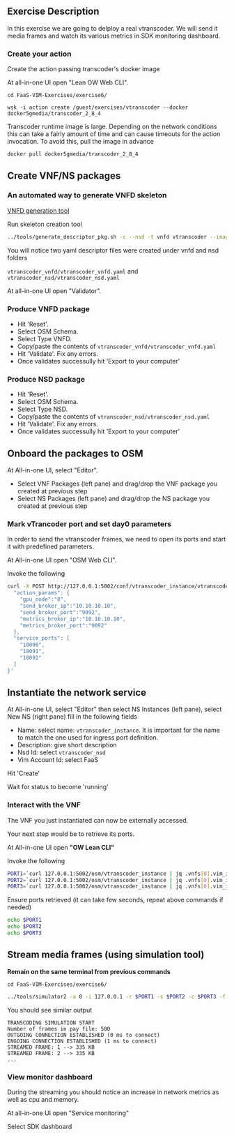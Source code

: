 ## Exercise Description

In this exercise we are going to delploy a real vtranscoder. We will send it media frames and watch its various metrics in SDK monitoring dashboard.

### Create your action

Create the action passing transcoder's docker image

At all-in-one UI open "Lean OW Web CLI".

```
cd FaaS-VIM-Exercises/exercise6/
```

```
wsk -i action create /guest/exercises/vtranscoder --docker docker5gmedia/transcoder_2_8_4
```

Transcoder runtime image is large. Depending on the network conditions this can take a fairly amount of time and can cause timeouts for the action invocation. To avoid this, pull the image in advance

```
docker pull docker5gmedia/transcoder_2_8_4
```


## Create VNF/NS packages


### An automated way to generate VNFD skeleton

[VNFD generation tool](https://osm.etsi.org/wikipub/index.php/Creating_your_own_VNF_package)


Run skeleton creation tool


```bash
../tools/generate_descriptor_pkg.sh -c --nsd -t vnfd vtranscoder --image /guest/exercises/vtranscoder
```

You will notice two yaml descriptor files were created under vnfd and nsd folders

`vtranscoder_vnfd/vtranscoder_vnfd.yaml` and `vtranscoder_nsd/vtranscoder_nsd.yaml`


At all-in-one UI open "Validator".

### Produce VNFD package

* Hit 'Reset'.
* Select OSM Schema.
* Select Type VNFD.
* Copy/paste the contents of `vtranscoder_vnfd/vtranscoder_vnfd.yaml`
* Hit 'Validate'. Fix any errors.
* Once validates successully hit 'Export to your computer'


### Produce NSD package

* Hit 'Reset'.
* Select OSM Schema.
* Select Type NSD.
* Copy/paste the contents of `vtranscoder_nsd/vtranscoder_nsd.yaml`
* Hit 'Validate'. Fix any errors.
* Once validates successully hit 'Export to your computer'


## Onboard the packages to OSM

At All-in-one UI, select "Editor".

* Select VNF Packages (left pane) and drag/drop the VNF package you created at previous step
* Select NS  Packages (left pane) and drag/drop the NS package you created at previous step



### Mark vTrancoder port and set day0 parameters

In order to send the vtranscoder frames, we need to open its ports and start it with predefined parameters.

At All-in-one UI open "OSM Web CLI".


Invoke the following

```bash
curl -X POST http://127.0.0.1:5002/conf/vtranscoder_instance/vtranscoder_vnfd/1 -d '{
  "action_params": {
    "gpu_node":"0",
    "send_broker_ip":"10.10.10.10",
    "send_broker_port":"9092",
    "metrics_broker_ip":"10.10.10.10",
    "metrics_broker_port":"9092"
  },
  "service_ports": [
    "18090",
    "18091",
    "18092"
  ]
}'
```

## Instantiate the network service

At All-in-one UI, select "Editor" then select NS Instances (left pane), select New NS (right pane) fill in the following fields

* Name:           select name: `vtranscoder_instance`. It is important for the name to match the one used for ingress port definition.
* Description:    give short description
* Nsd Id:         select `vtranscoder_nsd`
* Vim Account Id: select FaaS

Hit 'Create'

Wait for status to become 'running'


### Interact with the VNF

The VNF you just instantiated can now be externally accessed.

Your next step would be to retrieve its ports.

At All-in-one UI open **"OW Lean CLI"**

Invoke the following

```bash
PORT1=`curl 127.0.0.1:5002/osm/vtranscoder_instance | jq .vnfs[0].vim_info.service.service_ports.\"18090\"`
PORT2=`curl 127.0.0.1:5002/osm/vtranscoder_instance | jq .vnfs[0].vim_info.service.service_ports.\"18091\"`
PORT3=`curl 127.0.0.1:5002/osm/vtranscoder_instance | jq .vnfs[0].vim_info.service.service_ports.\"18092\"`
```

Ensure ports retrieved (it can take few seconds, repeat above commands if needed)

```bash
echo $PORT1
echo $PORT2
echo $PORT3
```

## Stream media frames (using simulation tool)

**Remain on the same terminal from previous commands**

```
cd FaaS-VIM-Exercises/exercise6/
```


```bash
../tools/simulator2 -a 0 -i 127.0.0.1 -r $PORT1 -s $PORT2 -c $PORT3 -f ~/_SpaceWars_Player1_Reconstruction_0.pay -n 500
```

You should see similar output

```
TRANSCODING SIMULATION START
Number of frames in pay file: 500
OUTGOING CONNECTION ESTABLISHED (0 ms to connect)
INGOING CONNECTION ESTABLISHED (1 ms to connect)
STREAMED FRAME: 1 --> 335 KB
STREAMED FRAME: 2 --> 335 KB
...
```

### View monitor dashboard


During the streaming you should notice an increase in network metrics as well as cpu and memory.

At all-in-one UI open "Service monitoring"

Select SDK dashboard
  
